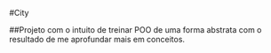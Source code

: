 #City

##Projeto com o intuito de treinar POO de uma forma abstrata com o resultado de me aprofundar mais em conceitos.
